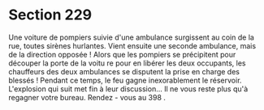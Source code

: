# Section 229

Une voiture de pompiers suivie d'une ambulance surgissent au coin de la rue, toutes
sirènes hurlantes. Vient ensuite une seconde ambulance, mais de la direction opposée !
Alors que les pompiers se précipitent pour découper la porte de la voitu re pour en libérer
les deux occupants, les chauffeurs des deux ambulances se disputent la prise en charge
des blessés ! Pendant ce temps, le feu gagne inexorablement le réservoir. L'explosion qui
suit met fin à leur discussion... Il ne vous reste plus qu'à  regagner votre bureau. Rendez -
vous au  398 .